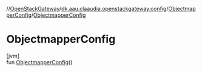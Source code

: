 //[OpenStackGateway](../../../index.md)/[dk.aau.claaudia.openstackgateway.config](../index.md)/[ObjectmapperConfig](index.md)/[ObjectmapperConfig](-objectmapper-config.md)

# ObjectmapperConfig

[jvm]\
fun [ObjectmapperConfig](-objectmapper-config.md)()
